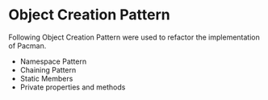 # Object Creation Pattern


Following Object Creation Pattern were used to refactor the implementation of Pacman.
* Namespace Pattern
* Chaining Pattern
* Static Members
* Private properties and methods